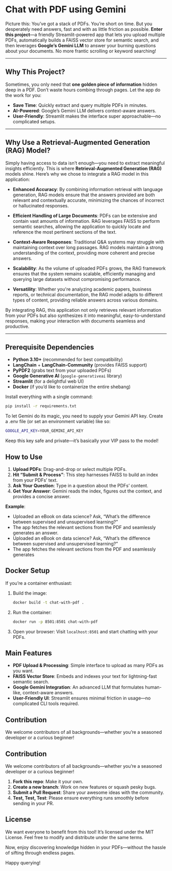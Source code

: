 # Chat with PDF using Gemini

Picture this: You’ve got a stack of PDFs. You’re short on time. But you desperately need answers, fast and with as little friction as possible. **Enter this project**—a friendly Streamlit-powered app that lets you upload multiple PDFs, automatically builds a FAISS vector store for semantic search, and then leverages **Google’s Gemini LLM** to answer your burning questions about your documents. No more frantic scrolling or keyword searching!

---

## Why This Project?

Sometimes, you only need that **one golden piece of information** hidden deep in a PDF. Don’t waste hours combing through pages. Let the app do the work for you:

- **Save Time**: Quickly extract and query multiple PDFs in minutes.
- **AI-Powered**: Google’s Gemini LLM delivers context-aware answers.
- **User-Friendly**: Streamlit makes the interface super approachable—no complicated setups.

---

## Why Use a Retrieval-Augmented Generation (RAG) Model?

Simply having access to data isn’t enough—you need to extract meaningful insights efficiently. This is where **Retrieval-Augmented Generation (RAG)** models shine. Here’s why we chose to integrate a RAG model in this application:

- **Enhanced Accuracy**: By combining information retrieval with language generation, RAG models ensure that the answers provided are both relevant and contextually accurate, minimizing the chances of incorrect or hallucinated responses.
  
- **Efficient Handling of Large Documents**: PDFs can be extensive and contain vast amounts of information. RAG leverages FAISS to perform semantic searches, allowing the application to quickly locate and reference the most pertinent sections of the text.
  
- **Context-Aware Responses**: Traditional Q&A systems may struggle with maintaining context over long passages. RAG models maintain a strong understanding of the context, providing more coherent and precise answers.
  
- **Scalability**: As the volume of uploaded PDFs grows, the RAG framework ensures that the system remains scalable, efficiently managing and querying large datasets without compromising performance.

- **Versatility**: Whether you're analyzing academic papers, business reports, or technical documentation, the RAG model adapts to different types of content, providing reliable answers across various domains.

By integrating RAG, this application not only retrieves relevant information from your PDFs but also synthesizes it into meaningful, easy-to-understand responses, making your interaction with documents seamless and productive.

---

## Prerequisite Dependencies

- **Python 3.10+** (recommended for best compatibility)
- **LangChain** + **LangChain-Community** (provides FAISS support)
- **PyPDF2** (grabs text from your uploaded PDFs)
- **Google Generative AI** (`google-generativeai` library)
- **Streamlit** (for a delightful web UI)
- **Docker** (if you’d like to containerize the entire shebang)

Install everything with a single command:

```bash
pip install -r requirements.txt
```

To let Gemini do its magic, you need to supply your Gemini API key. Create a .env file (or set an environment variable) like so:

```bash
GOOGLE_API_KEY=YOUR_GEMINI_API_KEY
```

Keep this key safe and private—it’s basically your VIP pass to the model!

## How to Use

1. **Upload PDFs**: Drag-and-drop or select multiple PDFs.
2. **Hit “Submit & Process”**: This step harnesses FAISS to build an index from your PDFs’ text.
3. **Ask Your Question**: Type in a question about the PDFs’ content.
4. **Get Your Answer**: Gemini reads the index, figures out the context, and provides a concise answer.

**Example**:

- Uploaded an eBook on data science? Ask, “What’s the difference between supervised and unsupervised learning?”
- The app fetches the relevant sections from the PDF and seamlessly generates an answer.
- Uploaded an eBook on data science? Ask, “What’s the difference between supervised and unsupervised learning?”
- The app fetches the relevant sections from the PDF and seamlessly generates

## Docker Setup

If you’re a container enthusiast:

1. Build the image:

    ```bash
    docker build -t chat-with-pdf .
    ```

2. Run the container:

    ```bash
    docker run -p 8501:8501 chat-with-pdf
    ```

3. Open your browser: Visit `localhost:8501` and start chatting with your PDFs.

## Main Features

- **PDF Upload & Processing**: Simple interface to upload as many PDFs as you want.
- **FAISS Vector Store**: Embeds and indexes your text for lightning-fast semantic search.
- **Google Gemini Integration**: An advanced LLM that formulates human-like, context-aware answers.
- **User-Friendly UI**: Streamlit ensures minimal friction in usage—no complicated CLI tools required.

## Contribution

We welcome contributors of all backgrounds—whether you’re a seasoned developer or a curious beginner!

## Contribution

We welcome contributors of all backgrounds—whether you’re a seasoned developer or a curious beginner!

1. **Fork this repo**: Make it your own.
2. **Create a new branch**: Work on new features or squash pesky bugs.
3. **Submit a Pull Request**: Share your awesome ideas with the community.
4. **Test, Test, Test**: Please ensure everything runs smoothly before sending in your PR.


## License

We want everyone to benefit from this tool! It’s licensed under the MIT License. Feel free to modify and distribute under the same terms.

Now, enjoy discovering knowledge hidden in your PDFs—without the hassle of sifting through endless pages.

Happy querying!
